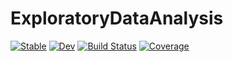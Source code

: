 # ExploratoryDataAnalysis

[![Stable](https://img.shields.io/badge/docs-stable-blue.svg)](https://DaymondLing.github.io/ExploratoryDataAnalysis.jl/stable)
[![Dev](https://img.shields.io/badge/docs-dev-blue.svg)](https://DaymondLing.github.io/ExploratoryDataAnalysis.jl/dev)
[![Build Status](https://github.com/DaymondLing/ExploratoryDataAnalysis.jl/workflows/CI/badge.svg)](https://github.com/DaymondLing/ExploratoryDataAnalysis.jl/actions)
[![Coverage](https://codecov.io/gh/DaymondLing/ExploratoryDataAnalysis.jl/branch/master/graph/badge.svg)](https://codecov.io/gh/DaymondLing/ExploratoryDataAnalysis.jl)
